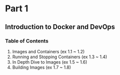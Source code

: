 # Part 1

## Introduction to Docker and DevOps

### Table of Contents

1. Images and Containers (ex 1.1 ~ 1.2)
2. Running and Stopping Containers (ex 1.3 ~ 1.4)
3. In Depth Dive to Images (ex 1.5 ~ 1.6)
4. Building Images (ex 1.7 ~ 1.8)